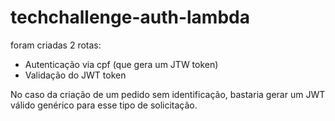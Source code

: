 # techchallenge-auth-lambda

foram criadas 2 rotas:

- Autenticação via cpf (que gera um JTW token)
- Validação do JWT token

No caso da criação de um pedido sem identificação, bastaria gerar um JWT válido genérico para esse tipo de solicitação.